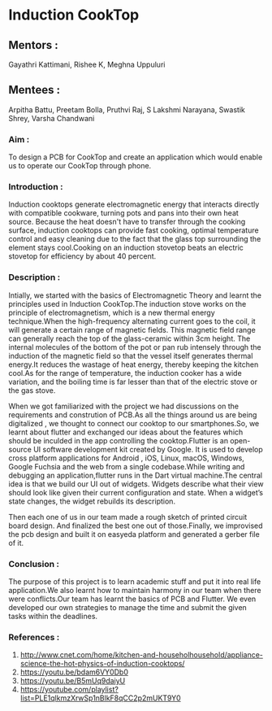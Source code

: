# Induction CookTop
## Mentors : 
Gayathri Kattimani,
Rishee K,
Meghna Uppuluri
## Mentees : 
Arpitha Battu, 
Preetam Bolla,
Pruthvi Raj, 
S Lakshmi Narayana,
Swastik Shrey,
Varsha Chandwani
### Aim :
To design a PCB for CookTop and create an application which would enable us to operate our CookTop through phone.
### Introduction :
Induction cooktops generate electromagnetic energy that interacts directly with compatible cookware, turning pots and pans into their own heat source. Because the heat doesn't have to transfer through the cooking surface, induction cooktops can provide fast cooking, optimal temperature control and easy cleaning due to the fact that the glass top surrounding the element stays cool.Cooking on an induction stovetop beats an electric stovetop for efficiency by about 40 percent.

### Description : 
Intially, we started with the basics of Electromagnetic Theory and learnt the principles used in Induction CookTop.The induction stove works on the principle of electromagnetism, which is a new thermal energy technique.When the high-frequency alternating current goes to the coil, it will generate a certain range of magnetic fields. This magnetic field range can generally reach the top of the glass-ceramic within 3cm height. The internal molecules of the bottom of the pot or pan rub intensely through the induction of the magnetic field so that the vessel itself generates thermal energy.It reduces the wastage of heat energy, thereby keeping the kitchen cool.As for the range of temperature, the induction cooker has a wide variation, and the boiling time is far lesser than that of the electric stove or the gas stove.

 When we got familiarized with the project we had discussions on the requirements and constrution of PCB.As all the things around us are being digitalized , we thought to connect our cooktop to our smartphones.So, we learnt about flutter and exchanged our ideas about the features which should be inculded in the app controlling the cooktop.Flutter is an open-source UI software development kit created by Google. It is used to develop cross platform applications for Android , iOS, Linux, macOS, Windows, Google Fuchsia and the web from a single codebase.While writing and debugging an application,flutter runs in the Dart virtual machine.The central idea is that we build our UI out of widgets. Widgets describe what their view should look like given their current configuration and state. When a widget’s state changes, the widget rebuilds its description.
 
Then each one of us in our team made a rough sketch of printed circuit board design. And finalized the best one out of those.Finally, we improvised the pcb design and built it on easyeda platform and generated a gerber file of it.

### Conclusion :
The purpose of this project is to learn academic stuff and put it into real life application.We also learnt how to maintain harmony in our team when there were conflicts.Our team has learnt the basics of PCB and Flutter. We even developed our own strategies to manage the time and submit the given tasks within the deadlines.

### References :
1. http://www.cnet.com/home/kitchen-and-householhousehold/appliance-science-the-hot-physics-of-induction-cooktops/
2. https://youtu.be/bdam6VY0Db0
3. https://youtu.be/B5mUq9daiyU
4. https://youtube.com/playlist?list=PLE1qlkmzXrwSp1nBlkF8qCC2p2mUKT9Y0


 
 
 







